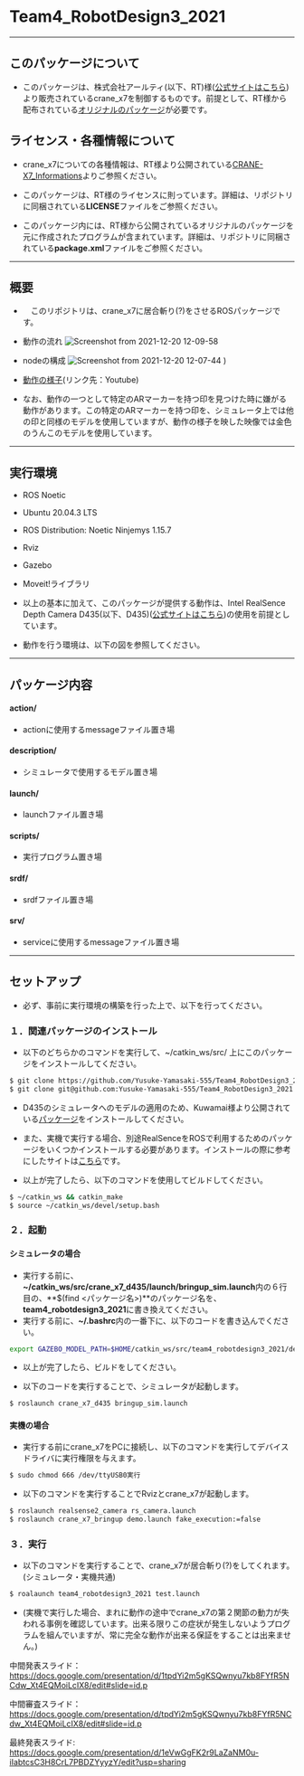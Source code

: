 # Team4_RobotDesign3_2021
---
## このパッケージについて
- このパッケージは、株式会社アールティ(以下、RT)様([公式サイトはこちら](https://rt-net.jp/))より販売されているcrane_x7を制御するものです。前提として、RT様から配布されている[オリジナルのパッケージ](https://github.com/rt-net/crane_x7_ros)が必要です。

## ライセンス・各種情報について
- crane_x7についての各種情報は、RT様より公開されている[CRANE-X7_Informations](https://github.com/rt-net/crane_x7)よりご参照ください。

- このパッケージは、RT様のライセンスに則っています。詳細は、リポジトリに同梱されている**LICENSE**ファイルをご参照ください。

- このパッケージ内には、RT様から公開されているオリジナルのパッケージを元に作成されたプログラムが含まれています。詳細は、リポジトリに同梱されている**package.xml**ファイルをご参照ください。
---
## 概要
- 　このリポジトリは、crane_x7に居合斬り(?)をさせるROSパッケージです。
- 動作の流れ
![Screenshot from 2021-12-20 12-09-58](https://user-images.githubusercontent.com/91410662/146706503-1b3487f0-c8d8-46cc-97bf-9931d9f15d1d.png)

- nodeの構成
![Screenshot from 2021-12-20 12-07-44](https://user-images.githubusercontent.com/91410662/146706446-50dd3136-1775-4c80-976d-d3804f2a8ac2.png)
)

- [動作の様子](<youtubeへのリンク>)(リンク先：Youtube)

- なお、動作の一つとして特定のARマーカーを持つ印を見つけた時に嫌がる動作があります。この特定のARマーカーを持つ印を、シミュレータ上では他の印と同様のモデルを使用していますが、動作の様子を映した映像では金色のうんこのモデルを使用しています。
---
## 実行環境
- ROS Noetic
- Ubuntu 20.04.3 LTS
- ROS Distribution: Noetic Ninjemys 1.15.7
- Rviz 
- Gazebo 
- Moveit!ライブラリ

- 以上の基本に加えて、このパッケージが提供する動作は、Intel RealSence Depth Camera D435(以下、D435)([公式サイトはこちら](https://www.intelrealsense.com/depth-camera-d435/))の使用を前提としています。

- 動作を行う環境は、以下の図を参照してください。
---
## パッケージ内容
#### action/
- actionに使用するmessageファイル置き場

#### description/
- シミュレータで使用するモデル置き場

#### launch/
- launchファイル置き場

#### scripts/
- 実行プログラム置き場

#### srdf/
- srdfファイル置き場

#### srv/
- serviceに使用するmessageファイル置き場
---
## セットアップ
- 必ず、事前に実行環境の構築を行った上で、以下を行ってください。
### １．関連パッケージのインストール 
- 以下のどちらかのコマンドを実行して、~/catkin_ws/src/ 上にこのパッケージをインストールしてください。
```bash
$ git clone https://github.com/Yusuke-Yamasaki-555/Team4_RobotDesign3_2021.git # HTTPS通信の場合
$ git clone git@github.com:Yusuke-Yamasaki-555/Team4_RobotDesign3_2021.git # SSH通信の場合
```
- D435のシミュレータへのモデルの適用のため、Kuwamai様より公開されている[パッケージ](https://github.com/Kuwamai/crane_x7_d435)をインストールしてください。
- また、実機で実行する場合、別途RealSenceをROSで利用するためのパッケージをいくつかインストールする必要があります。インストールの際に参考にしたサイトは[こちら](https://qiita.com/porizou1/items/be1eb78015828d43f9fb)です。

- 以上が完了したら、以下のコマンドを使用してビルドしてください。
```bash
$ ~/catkin_ws && catkin_make
$ source ~/catkin_ws/devel/setup.bash
```

### ２．起動
#### シミュレータの場合
- 実行する前に、**~/catkin_ws/src/crane_x7_d435/launch/bringup_sim.launch**内の６行目の、**$(find <パッケージ名>)**のパッケージ名を、**team4_robotdesign3_2021**に書き換えてください。
- 実行する前に、**~/.bashrc**内の一番下に、以下のコードを書き込んでください。
```bash
export GAZEBO_MODEL_PATH=$HOME/catkin_ws/src/team4_robotdesign3_2021/description/models:$GAZEBO_MODEL_PATH
```
- 以上が完了したら、ビルドをしてください。

- 以下のコードを実行することで、シミュレータが起動します。
```bash
$ roslaunch crane_x7_d435 bringup_sim.launch
```

#### 実機の場合
- 実行する前にcrane_x7をPCに接続し、以下のコマンドを実行してデバイスドライバに実行権限を与えます。
```bash
$ sudo chmod 666 /dev/ttyUSB0実行
```
- 以下のコマンドを実行することでRvizとcrane_x7が起動します。
```bash
$ roslaunch realsense2_camera rs_camera.launch
$ roslaunch crane_x7_bringup demo.launch fake_execution:=false
```

### ３．実行
- 以下のコマンドを実行することで、crane_x7が居合斬り(?)をしてくれます。(シミュレータ・実機共通)
```bash
$ roalaunch team4_robotdesign3_2021 test.launch
```

- (実機で実行した場合、まれに動作の途中でcrane_x7の第２関節の動力が失われる事例を確認しています。出来る限りこの症状が発生しないようプログラムを組んでいますが、常に完全な動作が出来る保証をすることは出来ません。)


中間発表スライド：
https://docs.google.com/presentation/d/1tpdYi2m5gKSQwnyu7kb8FYfR5NCdw_Xt4EQMoiLcIX8/edit#slide=id.p

中間審査スライド：
https://docs.google.com/presentation/d/tpdYi2m5gKSQwnyu7kb8FYfR5NCdw_Xt4EQMoiLcIX8/edit#slide=id.p

最終発表スライド:
https://docs.google.com/presentation/d/1eVwGgFK2r9LaZaNM0u-iIabtcsC3H8CrL7PBDZYyyzY/edit?usp=sharing